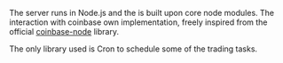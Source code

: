 The server runs in Node.js and the is built upon core node modules. The interaction with coinbase own implementation, freely inspired from the official [coinbase-node](https://github.com/coinbase/coinbase-node) library.

The only library used is Cron to schedule some of the trading tasks.
